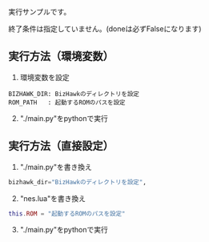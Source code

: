 

実行サンプルです。

終了条件は指定していません。(doneは必ずFalseになります)

## 実行方法（環境変数）

1. 環境変数を設定
```
BIZHAWK_DIR: BizHawkのディレクトリを設定
ROM_PATH   : 起動するROMのパスを設定
```

2. "./main.py"をpythonで実行


## 実行方法（直接設定）

1. "./main.py"を書き換え

``` python
bizhawk_dir="BizHawkのディレクトリを設定",
```

2. "nes.lua"を書き換え

``` lua
this.ROM = "起動するROMのパスを設定"
```

3. "./main.py"をpythonで実行


